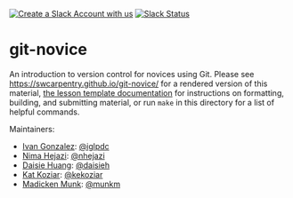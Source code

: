 [![Create a Slack Account with us](https://img.shields.io/badge/Create_Slack_Account-The_Carpentries-071159.svg)](https://swc-slack-invite.herokuapp.com/) 
 [![Slack Status](https://img.shields.io/badge/Slack_Channel-swc--git-E01563.svg)](https://swcarpentry.slack.com/messages/C91JS49HD) 

git-novice
==========

An introduction to version control for novices using Git.
Please see <https://swcarpentry.github.io/git-novice/> for a rendered version of this material,
[the lesson template documentation][lesson-example]
for instructions on formatting, building, and submitting material,
or run `make` in this directory for a list of helpful commands.

Maintainers:

* [Ivan Gonzalez][gonzalez_ivan]: [@iglpdc](https://github.com/iglpdc)
* [Nima Hejazi][hejazi_nima]: [@nhejazi](https://github.com/nhejazi)
* [Daisie Huang][huang_daisie]: [@daisieh](https://github.com/daisieh)
* [Kat Koziar][koziar_kat]: [@kekoziar](https://github.com/kekoziar)
* [Madicken Munk][munk_madicken]: [@munkm](https://github.com/munkm)

[gonzalez_ivan]: https://software-carpentry.org/team/#gonzalez_ivan
[hejazi_nima]: https://software-carpentry.org/team/#hejazi_nima
[huang_daisie]: https://software-carpentry.org/team/#huang_daisie
[koziar_kat]: https://software-carpentry.org/team/#koziar_kat
[munk_madicken]: https://software-carpentry.org/team/#munk_madicken
[lesson-example]: https://swcarpentry.github.io/lesson-example

